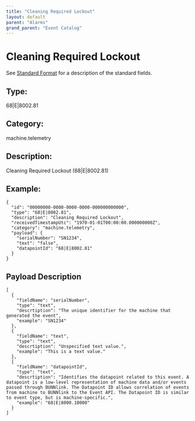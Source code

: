 ```yaml
---
title: "Cleaning Required Lockout"
layout: default
parent: "Alarms"
grand_parent: "Event Catalog"
---
```


# Cleaning Required Lockout

See [Standard Format](/event-subscriptions/event-format) for a description of the standard fields.

## Type:

68\|E\|8002.81

## Category:

machine.telemetry

## Description: 

Cleaning Required Lockout (68\|E\|8002.81)

## Example:

```
{
  "id": "00000000-0000-0000-0000-000000000000",
  "type": "68|E|8002.81",
  "description": "Cleaning Required Lockout",
  "receivedTimestampUtc": "1970-01-01T00:00:00.000000000Z",
  "category": "machine.telemetry",
  "payload": {
    "serialNumber": "SN1234",
    "text": "false",
    "datapointId": "68|E|8002.81"
  }
}
```

## Payload Description

```
[
  {
    "fieldName": "serialNumber",
    "type": "text",
    "descrtiption": "The unique identifier for the machine that generated the event",
    "example": "SN1234"
  },
  {
    "fieldName": "text",
    "type": "text",
    "descrtiption": "Unspecified text value.",
    "example": "This is a text value."
  },
  {
    "fieldName": "datapointId",
    "type": "text",
    "descrtiption": "Identifies the datapoint related to this event. A datapoint is a low-level representation of machine data and/or events passed through BUNNlink. The Datapoint ID allows correlation of events from machine to BUNNlink to the Event API. The Datapoint ID is similar to event type, but is machine-specific.",
    "example": "68|E|8000.10000"
  }
]
```

